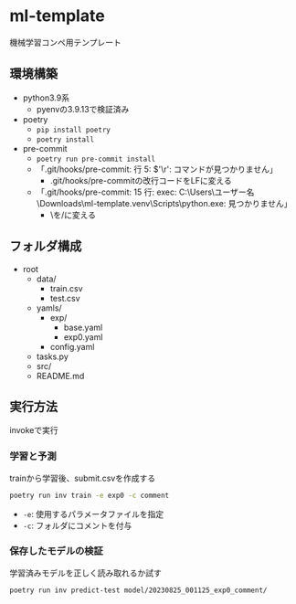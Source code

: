 # ml-template
機械学習コンペ用テンプレート

## 環境構築
- python3.9系
    - pyenvの3.9.13で検証済み
- poetry
    - `pip install poetry`
    - `poetry install`
- pre-commit
    - `poetry run pre-commit install`
    - 「.git/hooks/pre-commit: 行 5: $'\r': コマンドが見つかりません」
        - .git/hooks/pre-commitの改行コードをLFに変える
    - 「.git/hooks/pre-commit: 15 行: exec: C:\Users\ユーザー名\Downloads\ml-template\.venv\Scripts\python.exe: 見つかりません」
        - \を/に変える

## フォルダ構成
- root
    - data/
        - train.csv
        - test.csv
    - yamls/
        - exp/
            - base.yaml
            - exp0.yaml
        - config.yaml
    - tasks.py
    - src/
    - README.md


## 実行方法
invokeで実行

### 学習と予測
trainから学習後、submit.csvを作成する

```sh
poetry run inv train -e exp0 -c comment
```

- `-e`: 使用するパラメータファイルを指定
- `-c`: フォルダにコメントを付与

### 保存したモデルの検証
学習済みモデルを正しく読み取れるか試す

```sh
poetry run inv predict-test model/20230825_001125_exp0_comment/
```
